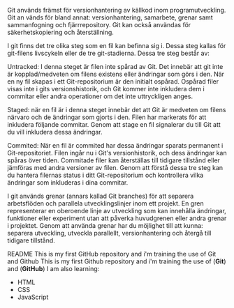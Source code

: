 Git används främst för versionhantering av källkod inom programutveckling. Git an
vänds för bland annat: versionhantering, samarbete, grenar samt sammanfogning och fjärrrepository. Git kan också användas för säkerhetskopiering och återställning.


I git finns det tre olika steg som en fil kan befinna sig i. Dessa steg kallas för git-filens livscykeln eller de tre git-stadierna. Dessa tre steg består av:


Untracked: I denna steget är filen inte spårad av Git. Det innebär att git inte är kopplad/medveten om filens existens eller ändringar som görs i den. När en ny fil skapas i ett Git-repositorium är den initialt ospårad. Ospårad filer visas inte i gits versionshistorik, och Git kommer inte inkludera dem i commitar eller andra operationer om det inte uttryckligen anges.


Staged: när en fil är i denna steget innebär det att Git är medveten om filens närvaro och de ändringar som gjorts i den. Filen har markerats för att inkludera följande commitar. Genom att stage en fil signalerar du till Git att du vill inkludera dessa ändringar.


Commited: När en fil är commited har dessa ändringar sparats permanent i Git-repositoriet. Filen ingår nu i Git's versionhistorik, och dess ändringar kan spåras över tiden. Commitade filer kan återställas till tidigare tillstånd eller jämföras med andra versioner av filen.
Genom att förstå dessa tre steg kan du hantera filernas status i ditt Git-repositorium och kontrollera vilka ändringar som inkluderas i dina commitar.


I git används grenar (annars kallad Git branches) för att separera arbetsflöden och parallela utvecklingslinjer inom ett projekt. En gren representerar en oberoende linje av utveckling som kan innehålla ändringar, funktioner eller experiment utan att påverka huvudgrenen eller andra grenar i projektet. Genom att använda grenar har du möjlighet till att kunna: separera utveckling, utveckla parallellt, versionhantering och återgå till tidigare tillstånd.




README
This is my first GitHub repository and i'm training the use of Git and Github
This is my first Github repository and i'm training the use of (**Git**) and (**GitHub**)
I am also learning:
* HTML
* CSS 
* JavaScript